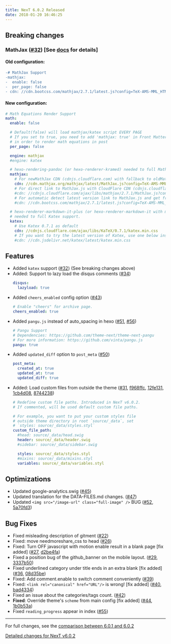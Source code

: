 ```yaml
---
title: NexT 6.0.2 Released
date: 2018-01-20 16:46:25
---
```


## Breaking changes

### MathJax ([#32](https://github.com/theme-next/hexo-theme-next/pull/32)) [See [docs](/docs/third-party-services/math-equations.html) for details]

#### Old configuration:
```diff
-# MathJax Support
-mathjax:
-  enable: false
-  per_page: false
- cdn: //cdn.bootcss.com/mathjax/2.7.1/latest.js?config=TeX-AMS-MML_HTMLorMML
```

#### New configuration:
```yml
# Math Equations Render Support
math:
  enable: false

  # Default(false) will load mathjax/katex script EVERY PAGE
  # If you set to true, you need to add 'mathjax: true' in Front Matter of post
  # in order to render math equations in post
  per_page: false

  engine: mathjax
  #engine: katex

  # hexo-rendering-pandoc (or hexo-renderer-kramed) needed to full MathJax support.
  mathjax:
    # For newMathJax CDN (cdnjs.cloudflare.com) with fallback to oldMathJax (cdn.mathjax.org).
    cdn: //cdn.mathjax.org/mathjax/latest/MathJax.js?config=TeX-AMS-MML_HTMLorMML
    # For direct link to MathJax.js with CloudFlare CDN (cdnjs.cloudflare.com).
    #cdn: //cdnjs.cloudflare.com/ajax/libs/mathjax/2.7.1/MathJax.js?config=TeX-MML-AM_CHTML
    # For automatic detect latest version link to MathJax.js and get from CloudFlare.
    #cdn: //cdn.bootcss.com/mathjax/2.7.1/latest.js?config=TeX-AMS-MML_HTMLorMML

  # hexo-renderer-markdown-it-plus (or hexo-renderer-markdown-it with markdown-it-katex plugin)
  # needed to full Katex support.
  katex:
    # Use Katex 0.7.1 as default
    cdn: //cdnjs.cloudflare.com/ajax/libs/KaTeX/0.7.1/katex.min.css
    # If you want to try the latest version of Katex, use one below instead
    #cdn: //cdn.jsdelivr.net/katex/latest/katex.min.css
```

## Features

- Added `katex` support ([#32](https://github.com/theme-next/hexo-theme-next/pull/32)) (See breaking changes above)
- Added: Support to lazy load the disqus comments ([#34](https://github.com/theme-next/hexo-theme-next/pull/34))
  ```yml
  disqus:
    lazyload: true
  ```
- Added `cheers_enabled` config option ([#43](https://github.com/theme-next/hexo-theme-next/pull/43))
  ```yml
  # Enable "cheers" for archive page.
  cheers_enabled: true
  ```
- Added `pangu.js` instead of auto_spacing in hexo ([#51](https://github.com/theme-next/hexo-theme-next/pull/51), [#56](https://github.com/theme-next/hexo-theme-next/pull/56))
  ```yml
  # Pangu Support
  # Dependencies: https://github.com/theme-next/theme-next-pangu
  # For more information: https://github.com/vinta/pangu.js
  pangu: true
  ```
- Added `updated_diff` option to `post_meta` ([#50](https://github.com/theme-next/hexo-theme-next/pull/50))
  ```yml
  post_meta:
    created_at: true
    updated_at: true
    updated_diff: true
  ```
- Added: Load custom files from outside the theme ([#31](https://github.com/theme-next/hexo-theme-next/pull/31), [f968ffc](http://github.com/theme-next/hexo-theme-next/commit/f968ffc1f4e68da53ff199be6fea4b5198ff4367), [12fe131](http://github.com/theme-next/hexo-theme-next/commit/12fe131159089e0dc0e26251b27f3d2f75d46940), [1cb4d08](http://github.com/theme-next/hexo-theme-next/commit/1cb4d086bd31c061764ceadddc82a729e4dc3fd5), [8744238](http://github.com/theme-next/hexo-theme-next/commit/8744238cc574e2b3e9c334330aa5f4a7d863af96))
  ```yml
  # Redefine custom file paths. Introduced in NexT v6.0.2.
  # If commented, will be used default custom file paths.

  # For example, you want to put your custom styles file
  # outside theme directory in root `source/_data`, set
  # `styles: source/_data/styles.styl`
  custom_file_path:
    #head: source/_data/head.swig
    header: source/_data/header.swig
    #sidebar: source/_data/sidebar.swig

    styles: source/_data/styles.styl
    #mixins: source/_data/mixins.styl
    variables: source/_data/variables.styl
  ```

## Optimizations

- Updated google-analytics.swig ([#45](https://github.com/theme-next/hexo-theme-next/pull/45))
- Updated translation for the DATA-FILES.md changes. ([#47](https://github.com/theme-next/hexo-theme-next/pull/47))
- Updated `<img src="/image-url" class="full-image" />` BUG ([#52](https://github.com/theme-next/hexo-theme-next/pull/52), [5a70fd3](http://github.com/theme-next/hexo-theme-next/commit/5a70fd32c5565771e93de5c364b4596c5a197e07))

## Bug Fixes

- Fixed misleading description of gitment ([#22](https://github.com/theme-next/hexo-theme-next/pull/22))
- Fixed: move needmoreshare_css to head ([#26](https://github.com/theme-next/hexo-theme-next/pull/26))
- Fixed: Turn OFF javascript with motion enable result in a blank page [fix added] ([#27](https://github.com/theme-next/hexo-theme-next/pull/27), [d2be4fa](http://github.com/theme-next/hexo-theme-next/commit/d2be4fade1fc6818373463cf3a6e31e82935b453))
- Fixed a position bug of the github_banner on the mobile layout. ([#29](https://github.com/theme-next/hexo-theme-next/pull/29), [3337b50](http://github.com/theme-next/hexo-theme-next/commit/3337b50574f9334ee9124135d6fad90bfd1e05b3))
- Fixed underlined category under title ends in an extra blank [fix added] ([#36](https://github.com/theme-next/hexo-theme-next/pull/36), [08d35be](http://github.com/theme-next/hexo-theme-next/commit/08d35be1c92b4596e6a3c672dcb0c0fb32088a31))
- Fixed: Add comment.enable to switch comment conveniently ([#39](https://github.com/theme-next/hexo-theme-next/pull/39))
- Fixed: `<link rel="canonical" href="URL"/>` is wrong! [fix added] ([#40](https://github.com/theme-next/hexo-theme-next/pull/40), [bad4334](http://github.com/theme-next/hexo-theme-next/commit/bad433475a3cdcc420807ac8008a5018558e0622))
- Fixed an issue about the categories/tags count. ([#42](https://github.com/theme-next/hexo-theme-next/pull/42))
- **Fixed**: Override theme's `scheme` from main config [fix added] ([#44](https://github.com/theme-next/hexo-theme-next/pull/44), [1b0b53a](http://github.com/theme-next/hexo-theme-next/commit/1b0b53a355184db65b2f19349c7b1372f1825174))
- Fixed `reading_progress` appear in index ([#55](https://github.com/theme-next/hexo-theme-next/pull/55))

***

For full changes, see the [comparison between 6.0.1 and 6.0.2](https://github.com/theme-next/hexo-theme-next/compare/v6.0.1...v6.0.2)

[Detailed changes for NexT v6.0.2](https://github.com/theme-next/hexo-theme-next/releases/tag/v6.0.2)
